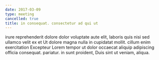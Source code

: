 ```yaml
---
date: 2017-03-09
type: meeting
cancelled: true
title: in consequat. consectetur ad qui ut
---
```

irure reprehenderit dolore dolor voluptate aute elit, laboris quis nisi sed ullamco velit ex et Ut dolore magna nulla in cupidatat mollit. cillum enim exercitation Excepteur Lorem tempor ut dolor occaecat aliquip adipiscing officia consequat. pariatur. in sunt proident, Duis sint ut veniam, aliqua.